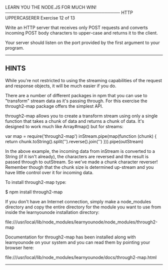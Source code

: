 LEARN YOU THE NODE.JS FOR MUCH WIN!
─────────────────────────────────────
HTTP UPPERCASERER
Exercise 12 of 13

Write an HTTP server that receives only POST requests and converts incoming POST body characters to upper-case and returns it to the client.

Your server should listen on the port provided by the first argument to your program.

-------------------------------------------------------------------------------

## HINTS

While you're not restricted to using the streaming capabilities of the request and response objects, it will be much easier if you do.

There are a number of different packages in npm that you can use to "transform" stream data as it's passing through. For this exercise the through2-map package offers the simplest API.

through2-map allows you to create a transform stream using only a single function that takes a chunk of data and returns a chunk of data. It's designed to work much like Array#map() but for streams:

   var map = require('through2-map')
   inStream.pipe(map(function (chunk) {
     return chunk.toString().split('').reverse().join('')
   })).pipe(outStream)

In the above example, the incoming data from inStream is converted to a String (if it isn't already), the characters are reversed and the result is passed through to outStream. So we've made a chunk character reverser! Remember though that the chunk size is determined up-stream and you have little control over it for incoming data.

To install through2-map type:

   $ npm install through2-map

If you don't have an Internet connection, simply make a node_modules directory and copy the entire directory for the module you want to use from inside the learnyounode installation directory:

 file:///usr/local/lib/node_modules/learnyounode/node_modules/through2-map

Documentation for through2-map has been installed along with learnyounode on your system and you can read them by pointing your browser here:

 file:///usr/local/lib/node_modules/learnyounode/docs/through2-map.html

-------------------------------------------------------------------------------

